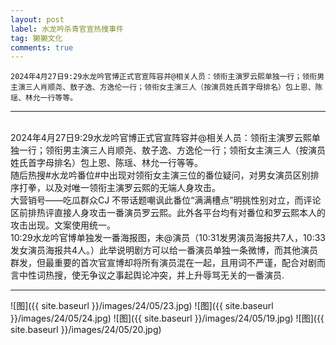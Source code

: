 ```yaml
---
layout: post
label: 水龙吟杀青官宣热搜事件
tag: 獭獭文化
comments: true
---
```



    2024年4月27日9:29水龙吟官博正式官宣阵容并@相关人员：领衔主演罗云熙单独一行；领衔男主演三人肖顺尧、敖子逸、方逸伦一行；领衔女主演三人（按演员姓氏首字母排名）包上恩、陈瑶、林允一行等等。

---

<br>2024年4月27日9:29水龙吟官博正式官宣阵容并@相关人员：领衔主演罗云熙单独一行；领衔男主演三人肖顺尧、敖子逸、方逸伦一行；领衔女主演三人（按演员姓氏首字母排名）包上恩、陈瑶、林允一行等等。
<br>随后热搜#水龙吟番位#中出现对领衔女主演三位的番位疑问，对男女演员区别排序打拳，以及对唯一领衔主演罗云熙的无端人身攻击。
<br>大营销号——吃瓜群众CJ 不带话题嘲讽此番位“满满槽点”明挑性别对立，而评论区前排热评直接人身攻击一番演员罗云熙。此外各平台均有对番位和罗云熙本人的攻击出现。文案使用统一。
<br>10:29水龙吟官博单独发一番海报图，未@演员（10:31发男演员海报共7人，10:33发女演员海报共4人。）此举说明剧方可以给一番演员单独一条微博，而其他演员群发，但最重要的首次官宣博却将所有演员混在一起，且用词不严谨，配合对剧而言中性词热搜，使无争议之事起舆论冲突，并上升辱骂无关的一番演员.



---

![图]({{ site.baseurl }}/images/24/05/23.jpg)
![图]({{ site.baseurl }}/images/24/05/24.jpg)
![图]({{ site.baseurl }}/images/24/05/19.jpg)
![图]({{ site.baseurl }}/images/24/05/20.jpg)

